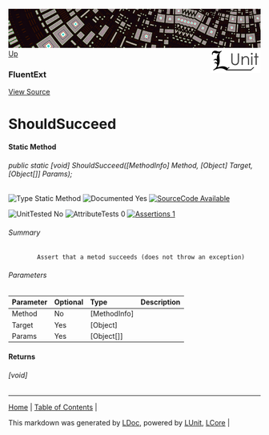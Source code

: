 ![](../Content/LUnit-banner-small.png "")
[<img align="right" src="../Content/LUnit-logo-small.png">](../../README.md)
[Up](FluentExt.md)
### FluentExt
[View Source](../Extensions/FluentExt.cs)
# ShouldSucceed
#### Static Method
###### public static [void] ShouldSucceed([MethodInfo] Method, [Object] Target, [Object[]] Params);

![Type Static Method](http://b.repl.ca/v1/Type-Static%20Method-lightgrey.png "") ![Documented Yes](http://b.repl.ca/v1/Documented-Yes-brightgreen.png "") [![SourceCode Available](http://b.repl.ca/v1/SourceCode-Available-brightgreen.png "")](../Extensions/FluentExt.cs)

![UnitTested No](http://b.repl.ca/v1/UnitTested-No-lightgrey.png "") ![AttributeTests 0](http://b.repl.ca/v1/AttributeTests-0-lightgrey.png "") [![Assertions 1](http://b.repl.ca/v1/Assertions-1-brightgreen.png "")](../Extensions/FluentExt.cs)
###### Summary

            Assert that a metod succeeds (does not throw an exception)
            
###### Parameters

Parameter | Optional | Type | Description
:---  | :---  | :---  | :--- 
Method | No | [MethodInfo] | 
Target | Yes | [Object] | 
Params | Yes | [Object[]] | 

#### Returns
###### [void]
---

[Home](../../README.md) | [Table of Contents](../../TableOfContents.md) | 


This markdown was generated by [LDoc](https://github.com/CodeSingularity/LDoc), powered by [LUnit](https://github.com/CodeSingularity/LUnit), [LCore](https://github.com/CodeSingularity/LCore) | 

